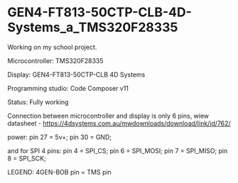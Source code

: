 # GEN4-FT813-50CTP-CLB-4D-Systems_a_TMS320F28335

Working on my school project.

Microcontroller: TMS320F28335

Display: GEN4-FT813-50CTP-CLB 4D Systems

Programming studio: Code Composer v11

Status: Fully working

Connection between microcontroller and display is only 6 pins, wiew datasheet - https://4dsystems.com.au/mwdownloads/download/link/id/762/

power: pin 27 = 5v+;
pin 30 = GND;

and for SPI 4 pins:
pin 4 = SPI_CS;
pin 6 = SPI_MOSI;
pin 7 = SPI_MISO;
pin 8 = SPI_SCK;

LEGEND:
 4GEN-BOB pin = TMS pin
